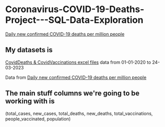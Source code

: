 # Coronavirus-COVID-19-Deaths-Project---SQL-Data-Exploration
[Daily new confirmed COVID-19 deaths per million people](https://ourworldindata.org/covid-deaths#:~:text=Daily%20new%20confirmed%20COVID%2D19%20deaths%20per%20million%20people)

## My datasets is

[CovidDeaths & CovidVaccinations excel files](https://bauniversity-my.sharepoint.com/:f:/g/personal/31909304005_std_bau_edu_jo/EuNyE1vdR3NBjoFQDtWz4T4B-diqOsLDef1-NA9fG88KnQ?e=r98Pqn) 
data from 01-01-2020 to 24-03-2023

Data from  [Daily new confirmed COVID-19 deaths per million people](https://ourworldindata.org/covid-deaths#:~:text=Daily%20new%20confirmed%20COVID%2D19%20deaths%20per%20million%20people)

## The main stuff columns we're going to be working with is 
(total_cases, new_cases, total_deaths, new_deaths, total_vaccinations, people_vaccinated, population)




  
 
 



